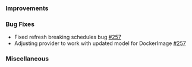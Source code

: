 ### Improvements

### Bug Fixes

- Fixed refresh breaking schedules bug [#257](https://github.com/pulumi/pulumi-pulumiservice/issues/257)
- Adjusting provider to work with updated model for DockerImage [#257](https://github.com/pulumi/pulumi-pulumiservice/issues/262)

### Miscellaneous
